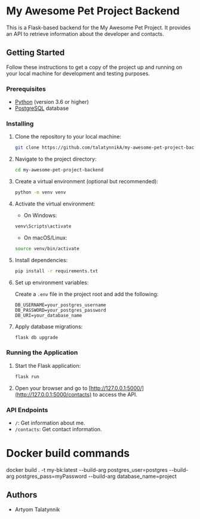 # My Awesome Pet Project Backend

This is a Flask-based backend for the My Awesome Pet Project. It provides an API to retrieve information about the developer and contacts.

## Getting Started

Follow these instructions to get a copy of the project up and running on your local machine for development and testing purposes.

### Prerequisites

- [Python](https://www.python.org/) (version 3.6 or higher)
- [PostgreSQL](https://www.postgresql.org/) database

### Installing

1. Clone the repository to your local machine:

    ```bash
    git clone https://github.com/talatynnikA/my-awesome-pet-project-backend.git
    ```

2. Navigate to the project directory:

    ```bash
    cd my-awesome-pet-project-backend
    ```

3. Create a virtual environment (optional but recommended):

    ```bash
    python -m venv venv
    ```

4. Activate the virtual environment:

    - On Windows:

    ```bash
    venv\Scripts\activate
    ```

    - On macOS/Linux:

    ```bash
    source venv/bin/activate
    ```

5. Install dependencies:

    ```bash
    pip install -r requirements.txt
    ```

6. Set up environment variables:

   Create a `.env` file in the project root and add the following:

    ```env
    DB_USERNAME=your_postgres_username
    DB_PASSWORD=your_postgres_password
    DB_URI=your_database_name
    ```

7. Apply database migrations:

    ```bash
    flask db upgrade
    ```

### Running the Application

1. Start the Flask application:

    ```bash
    flask run
    ```

2. Open your browser and go to [http://127.0.0.1:5000/](http://127.0.0.1:5000/contacts) to access the API.

### API Endpoints

- `/`: Get information about me.
- `/contacts`: Get contact information.

# Docker build commands
docker build . -t my-bk:latest --build-arg postgres_user=postgres --build-arg postgres_pass=myPassword --build-arg database_name=project


## Authors

- Artyom Talatynnik


